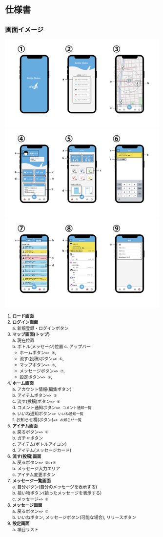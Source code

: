 # 仕様書

## 画面イメージ
![画面イメージ-1](images/app_image/app-image-1.png)
![画面イメージ-2](images/app_image/app-image-2.png)
![画面イメージ-3](images/app_image/app-image-3.png)

1. **ロード画面**  
2. **ログイン画面**  
   a. 新規登録・ログインボタン
3. **マップ画面(トップ)**  
   a. 現在位置  
   b. ボトル(メッセージ)位置
   c. アップバー
      - ホームボタン`=> ④`, 
      - 流す(投稿)ボタン`=> ⑥`, 
      - マップボタン`=> ③`, 
      - メッセージボタン`=> ⑦`, 
      - 設定ボタン`=> ⑨`, 
4. **ホーム画面**  
   a. アカウント情報(編集ボタン)  
   b. アイテムボタン`=> ⑤`  
   c. 流す(投稿)ボタン`=> ⑥`  
   d. コメント通知ボタン`=> コメント通知一覧`  
   e. いいね通知ボタン`=> いいね通知一覧`  
   f. お知らせ欄(ボタン)`=> お知らせ一覧`
5. **アイテム画面**  
   a. 戻るボタン`=> ④`  
   b. ガチャボタン  
   c. アイテム(ボトルアイコン)  
   d. アイテム(メッセージカード)  
6. **流す(投稿)画面**  
   a. 戻るボタン`=> ③or④`  
   b. メッセージ入力エリア  
   c. アイテム変更ボタン
7. **メッセージ一覧画面**  
   a. 自分ボタン(自分のメッセージを表示する)  
   b. 拾い物ボタン(拾ったメッセージを表示する)  
   c. メッセージ`=> ⑧`  
8. **メッセージ画面**  
   a. 戻るボタン`=> ⑦`  
   b. いいねボタン, メッセージボタン(可能な場合), リリースボタン
9. **設定画面**  
    a. 項目リスト

